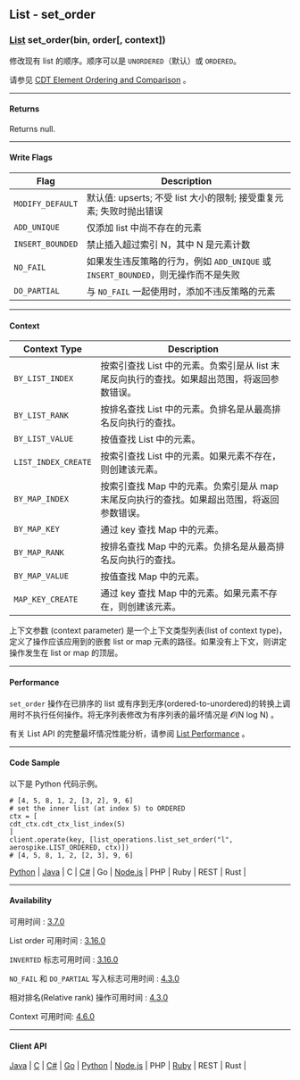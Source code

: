## List - set_order

### [List](https://docs.aerospike.com/docs/guide/cdt-list-ops.html) set_order(bin, order[, context])

修改现有 list 的顺序。顺序可以是 `UNORDERED`（默认）或 `ORDERED`。

请参见 [CDT Element Ordering and Comparison](https://docs.aerospike.com/docs/guide/cdt-ordering.html) 。

---

#### Returns 

Returns null.

---

#### Write Flags

| Flag | Description |
| --- | --- |
| `MODIFY_DEFAULT` | 默认值: upserts; 不受 list 大小的限制; 接受重复元素; 失败时抛出错误 |
| `ADD_UNIQUE` | 仅添加 list 中尚不存在的元素 |
| `INSERT_BOUNDED` | 禁止插入超过索引 N，其中 N 是元素计数 |
| `NO_FAIL` | 如果发生违反策略的行为，例如 `ADD_UNIQUE` 或 `INSERT_BOUNDED`，则无操作而不是失败 |
| `DO_PARTIAL` | 与 `NO_FAIL` 一起使用时，添加不违反策略的元素 |

---

#### Context

| Context Type | Description |
| --- | --- |
| `BY_LIST_INDEX` | 按索引查找 List 中的元素。负索引是从 list 末尾反向执行的查找。如果超出范围，将返回参数错误。 |
| `BY_LIST_RANK` | 按排名查找 List 中的元素。负排名是从最高排名反向执行的查找。 | 
| `BY_LIST_VALUE` | 按值查找 List 中的元素。 |
| `LIST_INDEX_CREATE` | 按索引查找 List 中的元素。如果元素不存在，则创建该元素。 |
| `BY_MAP_INDEX` | 按索引查找 Map 中的元素。负索引是从 map 末尾反向执行的查找。如果超出范围，将返回参数错误。 |
| `BY_MAP_KEY` | 通过 key 查找 Map 中的元素。 |
| `BY_MAP_RANK` | 按排名查找 Map 中的元素。负排名是从最高排名反向执行的查找。 |
| `BY_MAP_VALUE` | 按值查找 Map 中的元素。 |
| `MAP_KEY_CREATE` | 通过 key 查找 Map 中的元素。如果元素不存在，则创建该元素。 |

上下文参数 (context parameter) 是一个上下文类型列表(list of context type)，定义了操作应该应用到的嵌套 list or map 元素的路径。如果没有上下文，则讲定操作发生在 list or map 的顶层。

---

#### Performance

`set_order` 操作在已排序的 list 或有序到无序(ordered-to-unordered)的转换上调用时不执行任何操作。将无序列表修改为有序列表的最坏情况是 𝓞(N log N) 。

有关 List API 的完整最坏情况性能分析，请参阅 [List Performance](https://docs.aerospike.com/docs/guide/cdt-list-performance.html) 。

---

#### Code Sample

以下是 Python 代码示例。

```
# [4, 5, 8, 1, 2, [3, 2], 9, 6]
# set the inner list (at index 5) to ORDERED
ctx = [
cdt_ctx.cdt_ctx_list_index(5)
]
client.operate(key, [list_operations.list_set_order("l", aerospike.LIST_ORDERED, ctx)])
# [4, 5, 8, 1, 2, [2, 3], 9, 6]
```

[Python](https://github.com/aerospike-examples/aerospike-operations-examples/blob/master/python/list/set_order.py) | [Java](https://github.com/aerospike/aerospike-client-java/blob/master/test/src/com/aerospike/test/sync/basic/TestOperateList.java#L489-L498) | C | [C#](https://github.com/aerospike/aerospike-client-csharp/blob/master/Framework/AerospikeTest/Sync/Basic/TestOperateList.cs#L476-L486) | Go | [Node.js](https://github.com/aerospike/aerospike-client-nodejs/blob/master/test/lists.js#L73-L86) | PHP | Ruby | REST | Rust |

---

#### Availability

可用时间 : [3.7.0](https://www.aerospike.com/enterprise/download/server/notes.html#3.7.0.1)

List order 可用时间 : [3.16.0](https://www.aerospike.com/enterprise/download/server/notes.html#3.16.0.1)

`INVERTED` 标志可用时间 : [3.16.0](https://www.aerospike.com/enterprise/download/server/notes.html#3.16.0.1)

`NO_FAIL` 和 `DO_PARTIAL` 写入标志可用时间 : [4.3.0](https://www.aerospike.com/enterprise/download/server/notes.html#4.3.0.2)

相对排名(Relative rank) 操作可用时间 : [4.3.0](https://www.aerospike.com/enterprise/download/server/notes.html#4.3.0.2)

Context 可用时间: [4.6.0](https://www.aerospike.com/enterprise/download/server/notes.html#4.6.0.2)

---

#### Client API

[Java](https://www.aerospike.com/apidocs/java/com/aerospike/client/cdt/ListOperation.html#setOrder-java.lang.String-com.aerospike.client.cdt.ListOrder-com.aerospike.client.cdt.CTX...-) | [C](https://www.aerospike.com/apidocs/c/df/d6c/group__list__operations.html#ga9acdb857ef9bee246df56281553ac66e) | [C#](https://www.aerospike.com/apidocs/csharp/html/M_Aerospike_Client_ListOperation_SetOrder.htm) | [Go](https://godoc.org/github.com/aerospike/aerospike-client-go#ListSetOrderOp) | [Python](https://aerospike-python-client.readthedocs.io/en/latest/aerospike_helpers.operations.html#aerospike_helpers.operations.list_operations.list_set_order) | [Node.js](https://www.aerospike.com/apidocs/nodejs/module-aerospike_lists.html#.setOrder__anchor) | PHP | [Ruby](https://www.rubydoc.info/gems/aerospike/Aerospike/CDT/ListOperation#set_order-class_method) | REST | Rust |